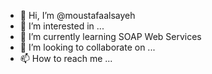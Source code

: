 - 👋 Hi, I’m @moustafaalsayeh
- 👀 I’m interested in ...
- 🌱 I’m currently learning SOAP Web Services
- 💞️ I’m looking to collaborate on ...
- 📫 How to reach me ...

<!---
moustafaalsayeh/moustafaalsayeh is a ✨ special ✨ repository because its `README.md` (this file) appears on your GitHub profile.
You can click the Preview link to take a look at your changes.
--->
